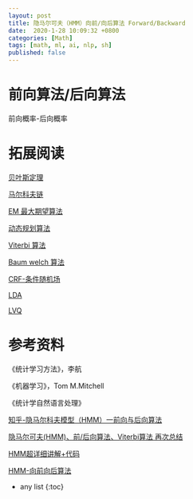 ```yaml
---
layout: post
title: 隐马尔可夫（HMM）向前/向后算法 Forward/Backward
date:  2020-1-28 10:09:32 +0800
categories: [Math]
tags: [math, ml, ai, nlp, sh]
published: false
---
```


# 前向算法/后向算法

前向概率-后向概率



# 拓展阅读

[贝叶斯定理](https://houbb.github.io/2020/01/28/math-07-naive-beyesian)

[马尔科夫链](https://houbb.github.io/2020/01/28/math-01-markov-chain)

[EM 最大期望算法](https://houbb.github.io/2020/01/28/math-08-em)

[动态规划算法](https://houbb.github.io/2020/01/23/data-struct-learn-07-base-dp)

[Viterbi 算法](https://houbb.github.io/2020/01/23/data-struct-learn-06-vertibi)

[Baum welch 算法]()

[CRF-条件随机场]()

[LDA]()

[LVQ]()

# 参考资料

《统计学习方法》，李航

《机器学习》，Tom M.Mitchell

《统计学自然语言处理》

[知乎-隐马尔科夫模型（HMM）一前向与后向算法](https://zhuanlan.zhihu.com/p/27056207)

[隐马尔可夫(HMM)、前/后向算法、Viterbi算法 再次总结](https://blog.csdn.net/xueyingxue001/article/details/52396494)

[HMM超详细讲解+代码](https://blog.csdn.net/continueOo/article/details/77893587)

[HMM-向前向后算法](https://www.cnblogs.com/sddai/p/8475424.html)

* any list
{:toc}